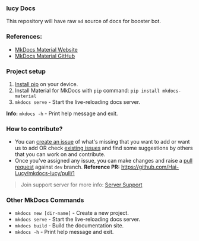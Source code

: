 ### lucy Docs

This repository will have raw `md` source of docs for booster bot.

### References:

-   [MkDocs Material Website](https://squidfunk.github.io/mkdocs-material)
-   [MkDocs Material GitHub](https://github.com/squidfunk/mkdocs-material)

### Project setup

1. [Install pip](https://phoenixnap.com/kb/install-pip-windows) on your device.
2. Install Material for MkDocs with `pip` command: `pip install mkdocs-material`
3. `mkdocs serve` - Start the live-reloading docs server.

**Info:** `mkdocs -h` - Print help message and exit.

### How to contribute?

-   You can [create an issue](https://github.com/Hai-Lucy/mkdocs-lucy/issues/new) of what's missing that you want to add or want us to add OR check [existing issues](https://github.com/Hai-Lucy/mkdocs-lucy/issues) and find some suggestions by others that you can work on and contribute.
-   Once you've assigned any issue, you can make changes and raise a [pull request](https://github.com/Hai-Lucy/mkdocs-lucy/compare) against `dev` branch.
    **Reference PR:** https://github.com/Hai-Lucy/mkdocs-lucy/pull/1

> Join support server for more info: [Server Support](https://discord.gg/WFfjrQxnfH)

### Other MkDocs Commands

-   `mkdocs new [dir-name]` - Create a new project.
-   `mkdocs serve` - Start the live-reloading docs server.
-   `mkdocs build` - Build the documentation site.
-   `mkdocs -h` - Print help message and exit.

